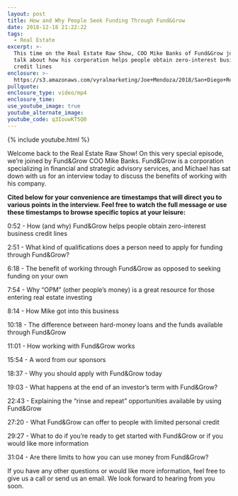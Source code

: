 ```yaml
---
layout: post
title: How and Why People Seek Funding Through Fund&Grow
date: 2018-12-18 21:22:22
tags:
  - Real Estate
excerpt: >-
  This time on the Real Estate Raw Show, COO Mike Banks of Fund&Grow joins us to
  talk about how his corporation helps people obtain zero-interest business
  credit lines
enclosure: >-
  https://s3.amazonaws.com/vyralmarketing/Joe+Mendoza/2018/San+Diego+Real+Estate-+Joe+Mendoza+interviews+Mike+Banks.mp4
pullquote:
enclosure_type: video/mp4
enclosure_time:
use_youtube_image: true
youtube_alternate_image:
youtube_code: q3IouwKT5Q0
---
```


{% include youtube.html %}

Welcome back to the Real Estate Raw Show! On this very special episode, we’re joined by Fund&Grow COO Mike Banks. Fund&Grow is a corporation specializing in financial and strategic advisory services, and Michael has sat down with us for an interview today to discuss the benefits of working with his company.

**Cited below for your convenience are timestamps that will direct you to various points in the interview. Feel free to watch the full message or use these timestamps to browse specific topics at your leisure:**

0:52 - How (and why) Fund&Grow helps people obtain zero-interest business credit lines

2:51 - What kind of qualifications does a person need to apply for funding through Fund&Grow?

6:18 - The benefit of working through Fund&Grow as opposed to seeking funding on your own

7:54 - Why “OPM” (other people’s money) is a great resource for those entering real estate investing

8:14 - How Mike got into this business

10:18 - The difference between hard-money loans and the funds available through Fund&Grow

11:01 - How working with Fund&Grow works

15:54 - A word from our sponsors

18:37 - Why you should apply with Fund&Grow today

19:03 - What happens at the end of an investor’s term with Fund&Grow?

22:43 - Explaining the “rinse and repeat” opportunities available by using Fund&Grow

27:20 - What Fund&Grow can offer to people with limited personal credit

29:27 - What to do if you’re ready to get started with Fund&Grow or if you would like more information

31:04 - Are there limits to how you can use money from Fund&Grow?

If you have any other questions or would like more information, feel free to give us a call or send us an email. We look forward to hearing from you soon.